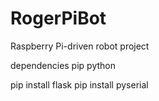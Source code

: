 # RogerPiBot
Raspberry Pi-driven robot project

dependencies 
pip
python

pip install flask 
pip install pyserial
